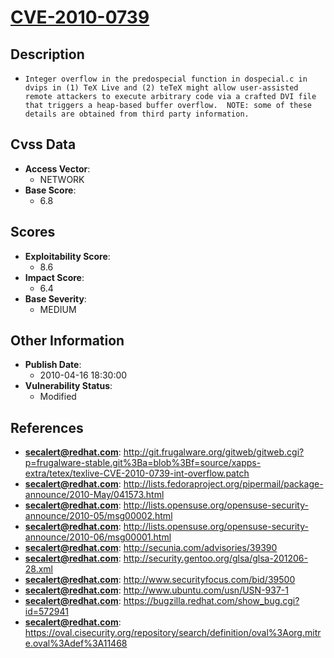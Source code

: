 
# [CVE-2010-0739](https://cve.mitre.org/cgi-bin/cvename.cgi?name=CVE-2010-0739)

## Description

- `Integer overflow in the predospecial function in dospecial.c in dvips in (1) TeX Live and (2) teTeX might allow user-assisted remote attackers to execute arbitrary code via a crafted DVI file that triggers a heap-based buffer overflow.  NOTE: some of these details are obtained from third party information.`

## Cvss Data

- **Access Vector**:
  - NETWORK
- **Base Score**:
  - 6.8

## Scores

- **Exploitability Score**:
  - 8.6
- **Impact Score**:
  - 6.4
- **Base Severity**:
  - MEDIUM

## Other Information

- **Publish Date**:
  - 2010-04-16 18:30:00
- **Vulnerability Status**:
  - Modified

## References

- **secalert@redhat.com**: http://git.frugalware.org/gitweb/gitweb.cgi?p=frugalware-stable.git%3Ba=blob%3Bf=source/xapps-extra/tetex/texlive-CVE-2010-0739-int-overflow.patch
- **secalert@redhat.com**: http://lists.fedoraproject.org/pipermail/package-announce/2010-May/041573.html
- **secalert@redhat.com**: http://lists.opensuse.org/opensuse-security-announce/2010-05/msg00002.html
- **secalert@redhat.com**: http://lists.opensuse.org/opensuse-security-announce/2010-06/msg00001.html
- **secalert@redhat.com**: http://secunia.com/advisories/39390
- **secalert@redhat.com**: http://security.gentoo.org/glsa/glsa-201206-28.xml
- **secalert@redhat.com**: http://www.securityfocus.com/bid/39500
- **secalert@redhat.com**: http://www.ubuntu.com/usn/USN-937-1
- **secalert@redhat.com**: https://bugzilla.redhat.com/show_bug.cgi?id=572941
- **secalert@redhat.com**: https://oval.cisecurity.org/repository/search/definition/oval%3Aorg.mitre.oval%3Adef%3A11468
